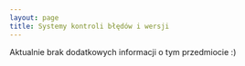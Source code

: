 ```yaml
---
layout: page
title: Systemy kontroli błędów i wersji
---
```


Aktualnie brak dodatkowych informacji o tym przedmiocie :)
